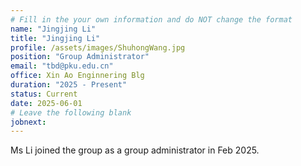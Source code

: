 ```yaml
---
# Fill in the your own information and do NOT change the format
name: "Jingjing Li"
title: "Jingjing Li"
profile: /assets/images/ShuhongWang.jpg
position: "Group Administrator"
email: "tbd@pku.edu.cn"
office: Xin Ao Enginnering Blg
duration: "2025 - Present"
status: Current 
date: 2025-06-01
# Leave the following blank
jobnext: 
---
```


Ms Li joined the group as a group administrator in Feb 2025. 

